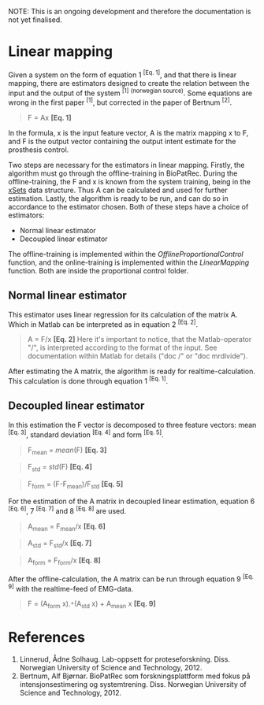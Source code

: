 NOTE: This is an ongoing development and therefore the documentation is not yet finalised.

# Linear mapping #

Given a system on the form of equation 1 <sup>[Eq. 1]</sup>, and that there is linear mapping, there are estimators designed to create the relation between the input and the output of the system <sup>[1]</sup> <sup>(norwegian source)</sup>. Some equations are wrong in the first paper <sup>[1]</sup>, but corrected in the paper of Bertnum <sup>[2]</sup>.

> F = Ax **[Eq. 1]**

In the formula, x is the input feature vector, A is the matrix mapping x to F, and F is the output vector containing the output intent estimate for the prosthesis control.

Two steps are necessary for the estimators in linear mapping. Firstly, the algorithm must go through the offline-training in BioPatRec. During the offline-training, the F and x is known from the system training, being in the [xSets](xSets.md) data structure. Thus A can be calculated and used for further estimation. Lastly, the algorithm is ready to be run, and can do so in accordance to the estimator chosen. Both of these steps have a choice of estimators:
  * Normal linear estimator
  * Decoupled linear estimator

The offline-training is implemented within the _OfflineProportionalControl_ function, and the online-training is implemented within the _LinearMapping_ function. Both are inside the proportional control folder.

## Normal linear estimator ##
This estimator uses linear regression for its calculation of the matrix A. Which in Matlab can be interpreted as in equation 2 <sup>[Eq. 2]</sup>.
> A = F/x **[Eq. 2]**
Here it's important to notice, that the Matlab-operator "/", is interpreted according to the format of the input. See documentation within Matlab for details ("doc /" or "doc mrdivide").

After estimating the A matrix, the algorithm is ready for realtime-calculation. This calculation is done through equation 1 <sup>[Eq. 1]</sup>.

## Decoupled linear estimator ##
In this estimation the F vector is decomposed to three feature vectors: mean <sup>[Eq. 3]</sup>, standard deviation <sup>[Eq. 4]</sup> and form <sup>[Eq. 5]</sup>.

> F<sub>mean</sub> = _mean_(F) **[Eq. 3]**

> F<sub>std</sub>  = _std_(F)  **[Eq. 4]**

> F<sub>form</sub> = (F-F<sub>mean</sub>)/F<sub>std</sub> **[Eq. 5]**

For the estimation of the A matrix in decoupled linear estimation, equation 6 <sup>[Eq. 6]</sup>, 7 <sup>[Eq. 7]</sup> and 8 <sup>[Eq. 8]</sup> are used.

> A<sub>mean</sub> = F<sub>mean</sub>/x **[Eq. 6]**

> A<sub>std</sub> = F<sub>std</sub>/x **[Eq. 7]**

> A<sub>form</sub> = F<sub>form</sub>/x **[Eq. 8]**

After the offline-calculation, the A matrix can be run through equation 9 <sup>[Eq. 9]</sup> with the realtime-feed of EMG-data.

> F = (A<sub>form</sub> x).`*`(A<sub>std</sub> x) + A<sub>mean</sub> x **[Eq. 9]**

# References #
  1. Linnerud, Ådne Solhaug. Lab-oppsett for proteseforskning. Diss. Norwegian University of Science and Technology, 2012.
  1. Bertnum, Alf Bjørnar. BioPatRec som forskningsplattform med fokus på intensjonsestimering og systemtrening. Diss. Norwegian University of Science and Technology, 2012.